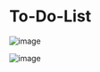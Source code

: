 # To-Do-List

![image](https://github.com/hristomirster/To-Do-List/assets/41720388/346c49e3-4dc9-47fc-a554-102a52a90fad)


![image](https://github.com/hristomirster/To-Do-List/assets/41720388/4500eb09-f3a8-41be-b275-4917fa36808f)
